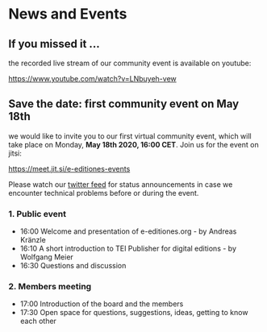 
# News and Events

## If you missed it ...

the recorded live stream of our community event is available on youtube:

https://www.youtube.com/watch?v=LNbuyeh-vew

## Save the  date: first community event on May 18th

we would like to invite you to our first virtual community event, which will take place on Monday, **May 18th 2020, 16:00 CET**. Join us for the event on jitsi:

https://meet.jit.si/e-editiones-events

Please watch our [twitter feed](https://twitter.com/EEditiones) for status announcements in case we encounter technical problems before or during the event.

### 1. Public event

* 16:00  Welcome and presentation of e-editiones.org - by Andreas Kränzle
* 16:10  A short introduction to TEI Publisher for digital editions - by Wolfgang Meier
* 16:30  Questions and discussion

### 2. Members meeting

* 17:00 Introduction of the board and the members
* 17:30 Open space for questions, suggestions, ideas, getting to know each other
